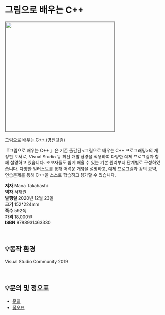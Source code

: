 # 그림으로 배우는 C++

<img src="https://www.youngjin.com/images/book_cover/9788931463330.jpg" height="350px" style="border: 2px solid grey;">

[그림으로 배우는 C++
 (영진닷컴)](https://blog.naver.com/ydot/222136238770)

『그림으로 배우는 C++
』은 기존 출간된 <그림으로 배우는 C++ 프로그래밍>의 개정판 도서로, Visual Studio 등 최신 개발 환경을 적용하여 다양한 예제 프로그램과 함께 설명하고 있습니다. 초보자들도 쉽게 배울 수 있는 기본 원리부터 단계별로 구성하였습니다.
다양한 일러스트를 통해 어려운 개념을 설명하고, 예제 프로그램과 강의 요약, 연습문제를 통해 C++을 스스로 학습하고 평가할 수 있습니다.


**저자** Mana Takahashi  
**역자** 서재원  
**발행일** 2020년 12월 23일  
**크기** 152*224mm   
**쪽수** 592쪽  
**가격** 18,000원  
**ISBN** 9788931463330

<br>

## 💡동작 환경
Visual Studio Community 2019  
 
<br>

## 💡문의 및 정오표
- [문의](mailto:Support@youngjin.com)
- [정오표](https://www.youngjin.com/Artyboard/mboard.asp?strBoardID=errata)
